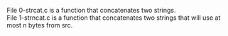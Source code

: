 File 0-strcat.c is a function that concatenates two strings.  
File 1-strncat.c is a function that concatenates two strings that will use at most n bytes from src.  

